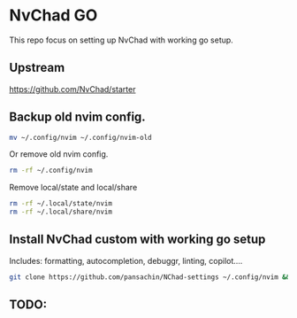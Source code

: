 # NvChad GO
This repo focus on setting up NvChad with working go setup.

## Upstream
https://github.com/NvChad/starter

## Backup old nvim config.
```bash
mv ~/.config/nvim ~/.config/nvim-old
```

Or remove old nvim config.
```bash
rm -rf ~/.config/nvim
```

Remove local/state and local/share
```bash
rm -rf ~/.local/state/nvim
rm -rf ~/.local/share/nvim
```

## Install NvChad custom with working go setup
Includes: formatting, autocompletion, debuggr, linting, copilot....
```bash
git clone https://github.com/pansachin/NChad-settings ~/.config/nvim && nvim
```

## TODO:
